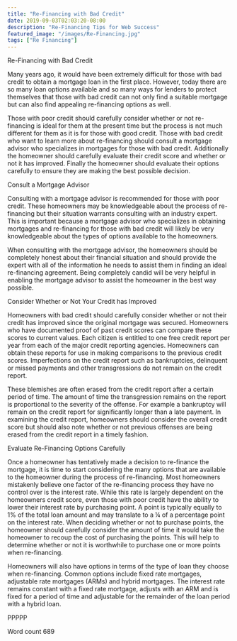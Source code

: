 ```yaml
---
title: "Re-Financing with Bad Credit"
date: 2019-09-03T02:03:20-08:00
description: "Re-Financing Tips for Web Success"
featured_image: "/images/Re-Financing.jpg"
tags: ["Re Financing"]
---
```


Re-Financing with Bad Credit

Many years ago, it would have been extremely difficult for those with bad credit to obtain a mortgage loan in the first place. However, today there are so many loan options available and so many ways for lenders to protect themselves that those with bad credit can not only find a suitable mortgage but can also find appealing re-financing options as well. 

Those with poor credit should carefully consider whether or not re-financing is ideal for them at the present time but the process is not much different for them as it is for those with good credit. Those with bad credit who want to learn more about re-financing should consult a mortgage advisor who specializes in mortgages for those with bad credit. Additionally the homeowner should carefully evaluate their credit score and whether or not it has improved. Finally the homeowner should evaluate their options carefully to ensure they are making the best possible decision. 

Consult a Mortgage Advisor

Consulting with a mortgage advisor is recommended for those with poor credit. These homeowners may be knowledgeable about the process of re-financing but their situation warrants consulting with an industry expert. This is important because a mortgage advisor who specializes in obtaining mortgages and re-financing for those with bad credit will likely be very knowledgeable about the types of options available to the homeowners. 

When consulting with the mortgage advisor, the homeowners should be completely honest about their financial situation and should provide the expert with all of the information he needs to assist them in finding an ideal re-financing agreement. Being completely candid will be very helpful in enabling the mortgage advisor to assist the homeowner in the best way possible. 

Consider Whether or Not Your Credit has Improved

Homeowners with bad credit should carefully consider whether or not their credit has improved since the original mortgage was secured. Homeowners who have documented proof of past credit scores can compare these scores to current values. Each citizen is entitled to one free credit report per year from each of the major credit reporting agencies. Homeowners can obtain these reports for use in making comparisons to the previous credit scores. Imperfections on the credit report such as bankruptcies, delinquent or missed payments and other transgressions do not remain on the credit report. 

These blemishes are often erased from the credit report after a certain period of time. The amount of time the transgression remains on the report is proportional to the severity of the offense. For example a bankruptcy will remain on the credit report for significantly longer than a late payment. In examining the credit report, homeowners should consider the overall credit score but should also note whether or not previous offenses are being erased from the credit report in a timely fashion. 

Evaluate Re-Financing Options Carefully

Once a homeowner has tentatively made a decision to re-finance the mortgage, it is time to start considering the many options that are available to the homeowner during the process of re-financing. Most homeowners mistakenly believe one factor of the re-financing process they have no control over is the interest rate. While this rate is largely dependent on the homeowners credit score, even those with poor credit have the ability to lower their interest rate by purchasing point. A point is typically equally to 1% of the total loan amount and may translate to a ¼ of a percentage point on the interest rate. When deciding whether or not to purchase points, the homeowner should carefully consider the amount of time it would take the homeowner to recoup the cost of purchasing the points. This will help to determine whether or not it is worthwhile to purchase one or more points when re-financing. 

Homeowners will also have options in terms of the type of loan they choose when re-financing. Common options include fixed rate mortgages, adjustable rate mortgages (ARMs) and hybrid mortgages. The interest rate remains constant with a fixed rate mortgage, adjusts with an ARM and is fixed for a period of time and adjustable for the remainder of the loan period with a hybrid loan. 

PPPPP

Word count 689


